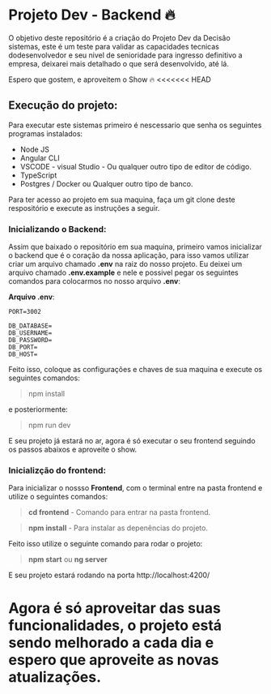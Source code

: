 # Projeto Dev - Backend 🔥 

O objetivo deste repositório é a criação do Projeto Dev da Decisão sistemas, este é um teste para validar as capacidades tecnicas dodesenvolvedor e seu nivel de senioridade para ingresso definitivo a empresa, deixarei mais detalhado o que será desenvolvido, até lá.

Espero que gostem, e aproveitem o Show 🔥 
<<<<<<< HEAD

## Execução do projeto:

Para executar este sistemas primeiro é nescessario que senha os seguintes programas instalados:

* Node JS
* Angular CLI
* VSCODE - visual Studio - Ou qualquer outro tipo de editor de código.
* TypeScript 
* Postgres / Docker ou Qualquer outro tipo de banco.

Para ter acesso ao projeto em sua maquina, faça um git clone deste respositório e execute as instruções a seguir.

### Inicializando o Backend:

Assim que baixado o repositório em sua maquina, primeiro vamos inicializar o backend que é o coração da nossa aplicação, para isso vamos utilizar criar um arquivo chamado __.env__ na raiz do nosso projeto. Eu deixei um arquivo chamado __.env.example__ e nele e possivel pegar os seguintes comandos para colocarmos no nosso arquivo __.env__:

__Arquivo .env__:
```
PORT=3002

DB_DATABASE=
DB_USERNAME=
DB_PASSWORD=
DB_PORT=
DB_HOST=
````

Feito isso, coloque as configurações e chaves de sua maquina e execute os seguintes comandos:

> npm install

e posteriormente:

> npm run dev

E seu projeto já estará no ar, agora é só executar o seu frontend seguindo os passos abaixos e aproveite o show.

### Inicializção do frontend:

Para inicializar o nossso __Frontend__, com o terminal entre na pasta frontend e utilize o seguintes comandos:


> __cd frontend__ - Comando para entrar na pasta frontend.

> __npm install__ - Para instalar as depenências do projeto. 

Feito isso utilize o seguinte comando para rodar o projeto:

> __npm start__ ou __ng server__

E seu projeto estará rodando na porta http://localhost:4200/

Agora é só aproveitar das suas funcionalidades, o projeto está sendo melhorado a cada dia e espero que aproveite as novas atualizações. 
=======
